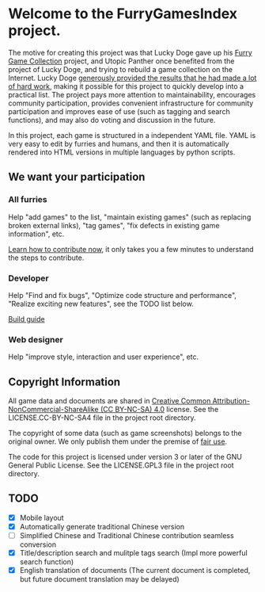 # Welcome to the FurryGamesIndex project.

The motive for creating this project was that Lucky Doge gave up his [Furry Game Collection](https://doge.im/recommend/kemono-games.html) project, and Utopic Panther once benefited from the project of Lucky Doge, and trying to rebuild a game collection on the Internet. Lucky Doge [generously provided the results that he had made a lot of hard work](https://github.com/FurryGamesIndex/games/blob/master/luckydoge.txt), making it possible for this project to quickly develop into a practical list. The project pays more attention to maintainability, encourages community participation, provides convenient infrastructure for community participation and improves ease of use (such as tagging and search functions), and may also do voting and discussion in the future.

In this project, each game is structured in a independent YAML file. YAML is very easy to edit by furries and humans, and then it is automatically rendered into HTML versions in multiple languages by python scripts.

## We want your participation

### All furries

Help "add games" to the list, "maintain existing games" (such as replacing broken external links), "tag games", "fix defects in existing game information", etc.

[Learn how to contribute now](https://github.com/FurryGamesIndex/games/blob/master/doc/Contribute.en.md), it only takes you a few minutes to understand the steps to contribute.

### Developer

Help "Find and fix bugs", "Optimize code structure and performance", "Realize exciting new features", see the TODO list below.

[Build guide](https://github.com/FurryGamesIndex/games/blob/master/BUILD.md)

### Web designer

Help "improve style, interaction and user experience", etc.

## Copyright Information

All game data and documents are shared in [Creative Common Attribution-NonCommercial-ShareAlike (CC BY-NC-SA) 4.0](https://creativecommons.org/licenses/by-nc-sa/4.0/) license. See the LICENSE.CC-BY-NC-SA4 file in the project root directory.

The copyright of some data (such as game screenshots) belongs to the original owner. We only publish them under the premise of [fair use](https://en.wikipedia.org/wiki/Fair_use).

The code for this project is licensed under version 3 or later of the GNU General Public License. See the LICENSE.GPL3 file in the project root directory.

## TODO

- [x] Mobile layout
- [x] Automatically generate traditional Chinese version
- [ ] Simplified Chinese and Traditional Chinese contribution seamless conversion
- [x] Title/description search and mulitple tags search (Impl more powerful search function)
- [x] English translation of documents (The current document is completed, but future document translation may be delayed)
